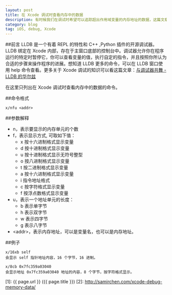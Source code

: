 ```yaml
---
layout: post
title: 在 Xcode 调试时查看内存中的数据
description: 有时候我们在调试时希望可以追踪超出作用域变量的内存地址的数据，这篇文章就简要介绍一下相关的命令。
category: blog
tag: iOS, debug, Xcode
---
```

##前言
LLDB 是一个有着 REPL 的特性和 C++ ,Python 插件的开源调试器。LLDB 绑定在 Xcode 内部，存在于主窗口底部的控制台中。调试器允许你在程序运行的特定时暂停它，你可以查看变量的值，执行自定的指令，并且按照你所认为合适的步骤来操作程序的进展。想知道 LLDB 更多的命令，可以在 LLDB 窗口使用 help 命令查看。更多关于 Xcode 调试的知识可以看这篇文章：[与调试器共舞 - LLDB 的华尔兹](http://objccn.io/issue-19-2/)

在这里只列出在 Xcode 调试时查看内存中的数据的命令。

##命令格式

	x/nfu <addr>

##参数解释

- n，表示要显示的内存单元的个数
- f，表示显示方式, 可取如下值：
	- x 按十六进制格式显示变量
	- d 按十进制格式显示变量
	- u 按十进制格式显示无符号整型
	- o 按八进制格式显示变量
	- t 按二进制格式显示变量
	- a 按十六进制格式显示变量
	- i 指令地址格式
	- c 按字符格式显示变量
	- f 按浮点数格式显示变量
- u，表示一个地址单元的长度：
	- b 表示单字节
	- h 表示双字节
	- w 表示四字节
	- g 表示八字节
- \<addr\>，表示内存地址，可以是变量名，也可以是内存地址。

##例子


	x/16xb self
	会显示 self 指针地址内容，16 个字节，16 进制。
	
	x/8cb 0x7fc359a03040
	会显示地址 0x7fc359a03040 地址的内容，8 个字节，按字符格式显示。



[SamirChen]: http://samirchen.com "SamirChen"
[1]: {{ page.url }} ({{ page.title }})
[2]: http://samirchen.com/xcode-debug-memory-data/

